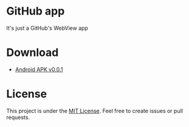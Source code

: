 # GitHub app

It's just a GitHub's WebView app

# Download
- [Android APK v0.0.1](https://github.com/ManuLpz4/github-app/blob/web/downloads/github-app-0.0.1.apk)

# License
This project is under the [MIT License](https://opensource.org/licenses/MIT).
Feel free to create issues or pull requests.